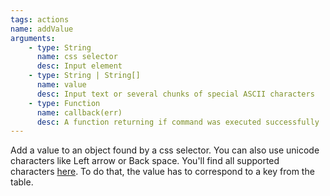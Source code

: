 ```yaml
---
tags: actions
name: addValue
arguments:
    - type: String
      name: css selector
      desc: Input element
    - type: String | String[]
      name: value
      desc: Input text or several chunks of special ASCII characters
    - type: Function
      name: callback(err)
      desc: A function returning if command was executed successfully
---
```


Add a value to an object found by a css selector. You can also use unicode characters
like Left arrow or Back space. You'll find all supported characters [here](https://code.google.com/p/selenium/wiki/JsonWireProtocol#/session/:sessionId/element/:id/value). To do that,
the value has to correspond to a key from the table.